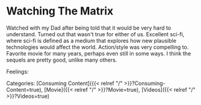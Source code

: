 # Watching The Matrix

Watched with my Dad after being told that it would be very hard to understand. Turned out that wasn't true for either of us. Excellent sci-fi, where sci-fi is defined as a medium that explores how new plausible technologies would affect the world. Action/style was very compelling to. Favorite movie for many years, perhaps even still in some ways. I think the sequels are pretty good, unlike many others.

Feelings:

Categories: [Consuming Content]({{< relref "/" >}}?Consuming-Content=true),
[Movie]({{< relref "/" >}}?Movie=true),
[Videos]({{< relref "/" >}}?Videos=true)